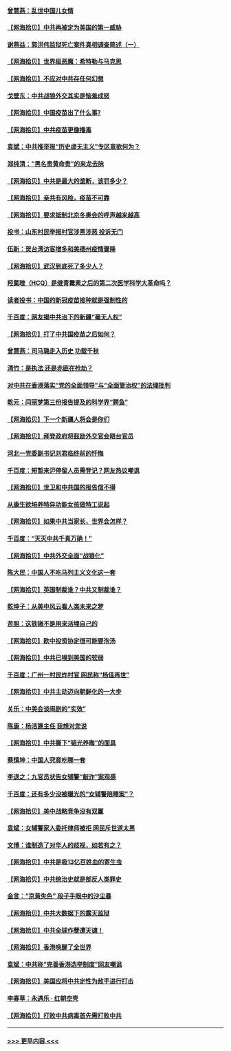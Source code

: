 #### [曾慧燕：乱世中国儿女情](../pages/nsc993/n12887931.md?t=04190301) 
#### [【网海拾贝】中共再被定为美国的第一威胁](../pages/nsc993/n12887580.md?t=04190301) 
#### [谢燕益：郭洪伟监狱死亡案件真相调查简述（一）](../pages/nsc993/n12885648.md?t=04190301) 
#### [【网海拾贝】世界级恶魔：希特勒与马克思](../pages/nsc993/n12884062.md?t=04190301) 
#### [【网海拾贝】不应对中共存任何幻想](../pages/nsc993/n12881460.md?t=04190301) 
#### [戈壁东：中共战狼外交其实是恼羞成怒](../pages/nsc993/n12880392.md?t=04190301) 
#### [【网海拾贝】中国疫苗出了什么事?](../pages/nsc993/n12879124.md?t=04190301) 
#### [【网海拾贝】中共疫苗更像播毒](../pages/nsc993/n12876631.md?t=04190301) 
#### [袁斌：中共推举报“历史虚无主义”专区意欲何为？](../pages/nsc993/n12876530.md?t=04190301) 
#### [郑纯清：“黑名贵黄命贵”的来龙去脉](../pages/nsc993/n12875589.md?t=04190301) 
#### [【网海拾贝】中共是最大的垄断，该罚多少？](../pages/nsc993/n12874006.md?t=04190301) 
#### [【网海拾贝】亲共有风险，疫苗不可靠](../pages/nsc993/n12872224.md?t=04190301) 
#### [【网海拾贝】要求抵制北京冬奥会的呼声越来越高](../pages/nsc993/n12868962.md?t=04190301) 
#### [投书：山东村民举报村官涉黑涉恶 投诉无门](../pages/nsc993/n12869726.md?t=04190301) 
#### [伍新：贺台湾访客增多和美德州疫情骤降](../pages/nsc993/n12865651.md?t=04190301) 
#### [【网海拾贝】武汉到底死了多少人？](../pages/nsc993/n12863707.md?t=04190301) 
#### [羟氯喹（HCQ）是继青霉素之后的第二次医学科学大革命吗？](../pages/nsc993/n12638564.md?t=04190301) 
#### [读者投书：中国的新冠疫苗接种就是强制性的](../pages/nsc993/n12859932.md?t=04190301) 
#### [千百度：网友揭中共治下的新疆“毫无人权”](../pages/nsc993/n12858385.md?t=04190301) 
#### [【网海拾贝】打了中共国疫苗之后如何？](../pages/nsc993/n12857866.md?t=04190301) 
#### [曾慧燕：司马璐走入历史 功载千秋](../pages/nsc993/n12856996.md?t=04190301) 
#### [清竹：是执法 还是赤匪在抢劫？](../pages/nsc993/n12856952.md?t=04190301) 
#### [对中共在香港落实“党的全面领导”与“全面管治权”的法理批判](../pages/nsc993/n12856929.md?t=04190301) 
#### [乾元：闫丽梦第三份报告提及的科学界“鳄鱼”](../pages/nsc993/n12855985.md?t=04190301) 
#### [【网海拾贝】下一个新疆人将会是你们](../pages/nsc993/n12855864.md?t=04190301) 
#### [【网海拾贝】拜登政府将鼓励外交官会晤台官员](../pages/nsc993/n12853615.md?t=04190301) 
#### [河北一党委副书记刘君临终前的忏悔](../pages/nsc993/n12849420.md?t=04190301) 
#### [千百度：短暂来沪停留人员需登记？网友热议嘲讽](../pages/nsc993/n12853497.md?t=04190301) 
#### [【网海拾贝】世卫和中共国的报告信不得](../pages/nsc993/n12850902.md?t=04190301) 
#### [从康生欲培养特异功能女孩做特工说起](../pages/nsc993/n12849289.md?t=04190301) 
#### [【网海拾贝】如果中共当家长，世界会怎样？](../pages/nsc993/n12848436.md?t=04190301) 
#### [千百度：“天灭中共千真万确！”](../pages/nsc993/n12845659.md?t=04190301) 
#### [【网海拾贝】中共外交全面“战狼化”](../pages/nsc993/n12845607.md?t=04190301) 
#### [陈大民：中国人不吃马列主义文化这一套](../pages/nsc993/n12842496.md?t=04190301) 
#### [【网海拾贝】英国制裁谁？中共又制裁谁？](../pages/nsc993/n12840909.md?t=04190301) 
#### [乾坤子：从美中风云看人类未来之梦](../pages/nsc993/n12840590.md?t=04190301) 
#### [苦胆：这铁锹不是用来活埋自己的](../pages/nsc993/n12839512.md?t=04190301) 
#### [【网海拾贝】欧中投资协定很可能要泡汤](../pages/nsc993/n12835122.md?t=04190301) 
#### [【网海拾贝】中共已嗅到美国的软弱](../pages/nsc993/n12832411.md?t=04190301) 
#### [千百度：广州一村民炸村官 网民称“杨佳再世”](../pages/nsc993/n12832380.md?t=04190301) 
#### [【网海拾贝】中共主动迈向朝鲜化的一大步](../pages/nsc993/n12829887.md?t=04190301) 
#### [关乐：中美会谈闹剧的“实效”](../pages/nsc993/n12826698.md?t=04190301) 
#### [陈康：杨洁篪主任  我想对您说](../pages/nsc993/n12826609.md?t=04190301) 
#### [【网海拾贝】中共撕下“韬光养晦”的面具](../pages/nsc993/n12826459.md?t=04190301) 
#### [蔡慎坤：中国人究竟吃哪一套](../pages/nsc993/n12826010.md?t=04190301) 
#### [李退之：九官员状告女辅警“敲诈”案观感](../pages/nsc993/n12823984.md?t=04190301) 
#### [千百度：还有多少没被曝光的“女辅警陪睡案”？](../pages/nsc993/n12822136.md?t=04190301) 
#### [【网海拾贝】美中战略竞争没有双赢](../pages/nsc993/n12822105.md?t=04190301) 
#### [袁斌：女辅警家人委托律师被拒 网民斥世道太黑](../pages/nsc993/n12822004.md?t=04190301) 
#### [文博：谁制造了对华人的歧视，如若有之？](../pages/nsc993/n12821635.md?t=04190301) 
#### [【网海拾贝】中共是吸13亿百姓血的寄生虫](../pages/nsc993/n12819191.md?t=04190301) 
#### [【网海拾贝】中共统治史就是部反人类罪史](../pages/nsc993/n12816738.md?t=04190301) 
#### [金言：“京黄失色” 段子手眼中的沙尘暴](../pages/nsc993/n12815700.md?t=04190301) 
#### [【网海拾贝】中共大数据下的露天监狱](../pages/nsc993/n12811075.md?t=04190301) 
#### [【网海拾贝】中共全球作孽遭天谴！](../pages/nsc993/n12810258.md?t=04190301) 
#### [【网海拾贝】香港唤醒了全世界](../pages/nsc993/n12809100.md?t=04190301) 
#### [袁斌：中共称“完善香港选举制度”网友嘲讽](../pages/nsc993/n12808994.md?t=04190301) 
#### [【网海拾贝】美国应将中共定性为敌手进行打击](../pages/nsc993/n12806870.md?t=04190301) 
#### [李春草：永遇乐 · 红朝空壳](../pages/nsc993/n12805365.md?t=04190301) 
#### [【网海拾贝】打败中共病毒首先需打败中共](../pages/nsc993/n12803930.md?t=04190301) 

----
#### [ >>> 更早内容 <<< ](../indexes/nsc993-earlier.md)
